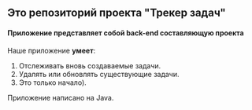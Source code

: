 ## Это репозиторий проекта "Трекер задач"
#### Приложение представляет собой back-end составляющую проекта

Наше приложение **умеет**:
1. Отслеживать вновь создаваемые задачи.
2. Удалять или обновлять существующие задачи.
3. Это только начало).

Приложение написано на Java.